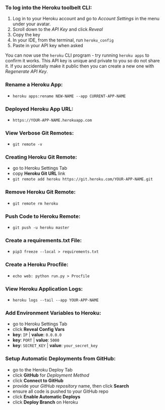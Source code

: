 ### To log into the Heroku toolbelt CLI:

1. Log in to your Heroku account and go to _Account Settings_ in the menu under your avatar.
2. Scroll down to the _API Key_ and click _Reveal_
3. Copy the key
4. In your IDE, from the terminal, run `heroku_config`
5. Paste in your API key when asked

You can now use the `heroku` CLI program - try running `heroku apps` to confirm it works. This API key is unique and private to you so do not share it. If you accidentally make it public then you can create a new one with _Regenerate API Key_.


### Rename a Heroku App:
- `heroku apps:rename NEW-NAME --app CURRENT-APP-NAME`


### Deployed Heroku App URL:
- `https://YOUR-APP-NAME.herokuapp.com`


### View Verbose Git Remotes:
- `git remote -v`


### Creating Heroku Git Remote:
- go to Heroku Settings Tab
- copy **Heroku Git URL** link
- `git remote add heroku https://git.heroku.com/YOUR-APP-NAME.git`


### Remove Heroku Git Remote:
- `git remote rm heroku`


### Push Code to Heroku Remote:
- `git push -u heroku master`


### Create a requirements.txt File:
- `pip3 freeze --local > requirements.txt`


### Create a Heroku Procfile:
- `echo web: python run.py > Procfile`


### View Heroku Application Logs:
- `heroku logs --tail --app YOUR-APP-NAME`


### Add Environment Variables to Heroku:
- go to Heroku Settings Tab
- click **Reveal Config Vars**
- **key**: `IP` | **value**: `0.0.0.0`
- **key**: `PORT` | **value**: `5000`
- **key**: `SECRET_KEY` | **value**: `your_secret_key`


### Setup Automatic Deployments from GitHub:
- go to the Heroku Deploy Tab
- click **GitHub** for *Deployment Method*
- click **Connect to GitHub**
- provide your *GitHub repository* name, then click **Search**
- ensure all code is pushed to your GitHub repo
- click **Enable Automatic Deploys**
- click **Deploy Branch** on Heroku